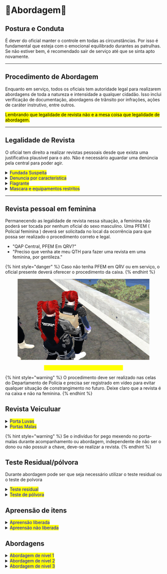 # 🔴Abordagem🔴

## Postura e Conduta <a href="#conduta-e-postura" id="conduta-e-postura"></a>

É dever do oficial manter o controle em todas as circunstâncias. Por isso é fundamental que esteja com o emocional equilibrado durantes as patrulhas. Se não estiver bem, é recomendado sair de serviço até que se sinta apto novamente.

***

## Procedimento de Abordagem

Enquanto em serviço, todos os oficiais tem autoridade legal para realizarem abordagens de toda a natureza e intensidade a qualquer cidadão. Isso inclui verificação de documentação, abordagens de trânsito por infrações, ações de caráter instrutivo, entre outros.

<mark style="background-color:$info;">Lembrando que legalidade de revista não e a mesa coisa que legalidade de abordagem.</mark>

***

## Legalidade de Revista

O oficial tem direito a realizar revistas pessoais desde que exista uma justificativa plausível para o ato. Não é necessário aguardar uma denúncia pela central para poder agir.

<details>

<summary><mark style="color:blue;">Fundada Suspeita</mark></summary>

Utilizada dentro de um raio de 1KM da QRU. Deve-se avaliar a variante de tempo e deslocamento do mesmo.

</details>

<details>

<summary><mark style="color:blue;">Denuncia por caracteristica</mark></summary>

Denuncia feita por um boletim de ocorrencia (B.O) ou uma denuncia pelo PD informando principais caracteristica do mesmo e veiculo ( modelo, coloração entre outros ). Se durante patrulha observar alguém que bata com a denúncia, poderá ser abordado e deverá ser revistado.

</details>

<details>

<summary><mark style="color:blue;">Flagrante</mark></summary>

Aonde o mesmo foi pego no ato, não há contestação para a revista

</details>

<details>

<summary><mark style="color:blue;">Mascara e equipamentos restritos</mark></summary>

Indivíduo que esteja utilizando máscara, coldre e/ou colete balístico será solicitado a retirada. Se não acatar, será algemado pelo crime de **uso de equipamento restrito** e/ou **ocultação facial**, resultando na revista pessoal.

</details>

***

## Revista pessoal em feminina

Permanecendo as legalidade de revista nessa situação, a feminina não poderá ser tocada por nenhum oficial do sexo masculino. Uma PFEM ( Policial feminina ) deverá ser solicitada no local da ocorrência para que possa ser realizado o procedimento correto e legal.



* "QAP Central, PFEM Em QRV?"
* "Preciso que venha ate meu QTH para fazer uma revista em uma feminina, por gentileza."

{% hint style="danger" %}
Caso não tenha PFEM em QRV ou em serviço, o oficial presente deverá oferecer o procedimento da caixa.
{% endhint %}

<figure><img src="../.gitbook/assets/image (1).png" alt=""><figcaption></figcaption></figure>

<p align="center"><mark style="color:yellow;">F8: /e caixa e depois utilizar o Revistar</mark></p>

{% hint style="warning" %}
O procedimento deve ser realizado nas celas do Departamento de Polícia e precisa ser registrado em vídeo para evitar qualquer situação de constrangimento no futuro. Deixe claro que a revista é na caixa e não na feminina.
{% endhint %}

## Revista Veiculuar

<details>

<summary><mark style="color:blue;">Porta Luvas</mark></summary>

Toda QRU de código 2+ onde o indivíduo foi revistado, seu veículo também deverá passar por inspeção (Apenas porta-luvas).

</details>

<details>

<summary><mark style="color:blue;">Portas Malas</mark></summary>

Verificado em situações de tráfico de entorpecentes onde o indivíduo foi pego em flagrante ou o teste residual deu positivo.

Situações de código 5 ou prioridade onde o indivíduo foi pego em flagrante ou o teste residual de pólvora deu positivo.

</details>

{% hint style="warning" %}
Se o indivíduo for pego mexendo no porta-malas durante acompanhamento ou abordagem, independente de não ser o dono ou não possuir a chave, deve-se realizar a revista.
{% endhint %}

## Teste Residual/pólvora

Durante abordagem pode ser que seja necessário utilizar o teste residual ou o teste de polvora

<details>

<summary><mark style="color:blue;">Teste residual</mark></summary>

* Flagrante: Não há a necessidade de testes, a revista é permitida.
* Teste positivo: Será revistado e conduzido.
* Teste negativo: Será liberado.

{% hint style="warning" %}
Não fiquem apreensivos em liberar um indivíduo se a história dele for convincente.
{% endhint %}

</details>

<details>

<summary><mark style="color:blue;">Teste de pólvora</mark></summary>

Sempre dando preferência para a maior patente realizar os testes, se der positivo ele será revistado.

</details>

## Apreensão de itens

<details>

<summary><mark style="color:blue;">Apreensão liberada</mark></summary>

* [x] Caso a QRU ja esteja finalizada ( COD.4 ) e o mesmo esteja na prisão.

- [x] Caso ocorra uma QRU de COD.5 ( Prioridade ) e os mesmo seja abatidos.

{% hint style="danger" %}
Lembrando que, só esta permitido a apreensão dos itens depois da <mark style="color:red;">área vermelha</mark> acabar e o anuncio de ação finalizada ser lançado.
{% endhint %}

</details>

<details>

<summary><mark style="color:blue;">Apreensão não liberada</mark></summary>

* [x] Caso a QRU esteja em andamento <mark style="color:red;">não esta liberado</mark> a apreensão dos itens do mesmo.
* [x] Caso uma ação fechada ou prioridade esteja em andamento é <mark style="color:red;">totalmente proibido</mark> fazer a apreensão.

</details>

## Abordagens

<details>

<summary><mark style="color:blue;">Abordagem de nivel 1</mark></summary>

Destinada às situações de trânsito, o objetivo principal é a verificação de documentos e pendências em nome do indivíduo. Aplicando as advertências cabíveis se for necessário.

* P1 faz uso do luminoso e sonoro dando a ordem de parada.
* O P2 solicitará apoio de mais duas unidades e assim que chegarem será iniciada a abordagem.&#x20;

<figure><img src="../.gitbook/assets/jj.png" alt=""><figcaption></figcaption></figure>

*   Com o apoio já no local, o P2 irá até o veículo abordado e se apresentará formalmente ao indivíduo explicando o motivo da abordagem.



    "Bom dia, sou o Major Dybala DiCeleron do 1° BPM-Genesis. Parei o senhor porque foi observado que os faróis traseiros do seu veículo estão quebrados."

    * Após contextualização, será solicitado o documento do envolvido presente e será feita a checagem de pendências.

{% hint style="danger" %}
Se houver alguma pendência, será solicitado o pagamento imediato ou um prazo aplicado para a regularização. Se estiver procurado, será conduzido ao Departamento de Polícia para esclarecimentos. Se o veículo for roubado também será conduzido.
{% endhint %}

{% hint style="success" %}
Se tudo estiver nos conformes e o veículo em dia, será aplicada a advertência verbal com multa (Opcional) e o abordado liberado após o giroflex ser desligado.
{% endhint %}

</details>

<details>

<summary><mark style="color:blue;">Abordagem de nivel 2</mark></summary>

Mais comum no dia-a-dia dos oficiais, são destinadas às QRU's de corrida ilegal, tráfico de entorpecentes, roubo de veículo, procurado, roubo de porta-malas, uso de equipamentos restritos, entre outros.

* P1 faz uso do luminoso e sonoro dando a ordem de parada.

- O P2 solicitará o desembarque do abordado de seu veículo, encostando na calçada com as mãos para trás e logo após pedirá o apoio de mais duas unidades.

<figure><img src="../.gitbook/assets/jj.png" alt=""><figcaption></figcaption></figure>

*   Com o apoio já no local, o P2 irá até o indivíduo se apresentar formalmente e explicar o motivo da abordagem.

    "Bom dia, sou o Major Dybala DiCeleron do 1° BPM-Genesis. Parei o senhor porque recebemos denúncia de um roubo de porta-malas no local."
* Após contextualização, será solicitado o documento do envolvido presente e será feita a checagem de pendências juntamente com o procedimento padrão de revista (Se a história não for convincente).

{% hint style="success" %}
Se for liberado, o indivíduo deverá ligar seu carro e partir após o giroflex ser desligado.
{% endhint %}

{% hint style="warning" %}
Se for conduzido para o Departamento de Polícia, deve-se dar o código 4 na rádio assim que concluírem a abordagem.
{% endhint %}

</details>

<details>

<summary><mark style="color:blue;">Abordagem de nivel 3</mark></summary>

Destinada às QRU's de disparos, visual armado, sequestro e afins. O padrão de unidades participantes são 03 a 04 unidades, porém pode aumentar se um Sargento+ ou BOPE/CORE sentir a necessidade. O posicionamento segue o padrão abaixo. No momento em que o indivíduo descer do veículo, a primária deverá se aproximar e algemá-lo de imediato para garantir a segurança de todos.

<figure><img src="../.gitbook/assets/kk.png" alt=""><figcaption></figcaption></figure>

</details>
